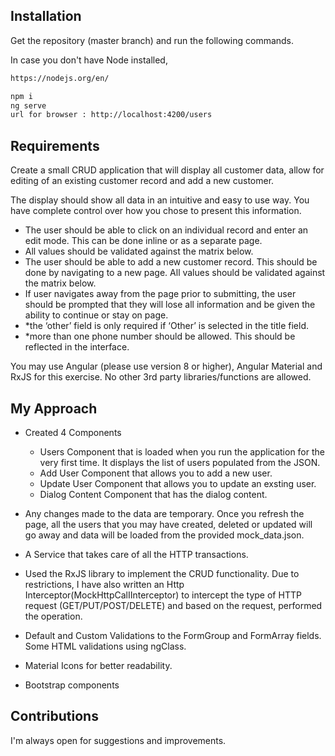 ## Installation

Get the repository (master branch) and run the following commands.

In case you don't have Node installed,

```bash
https://nodejs.org/en/

```

```bash
npm i
ng serve
url for browser : http://localhost:4200/users


```

## Requirements

Create a small CRUD application that will display all customer data, allow for editing of
an existing customer record and add a new customer.

The display should show all data in an intuitive and easy to use way. You have complete control over how you chose to present this information.

- The user should be able to click on an individual record and enter an edit mode. This can be done inline or as a separate page. 
- All values should be validated against the matrix below. 
- The user should be able to add a new customer record. This should be done by navigating to a new page. All values should be validated against the matrix below.
- If user navigates away from the page prior to submitting, the user should be prompted that they will lose all information and be given the ability to continue or stay on page.
- *the ‘other’ field is only required if ‘Other’ is selected in the title field.
- *more than one phone number should be allowed. This should be reflected in the
interface.

You may use Angular (please use version 8 or higher), Angular Material and RxJS for
this exercise.
No other 3rd party libraries/functions are allowed.

## My Approach

- Created 4 Components
  - Users Component that is loaded when you run the application for the very first time. It displays the list of users populated from the JSON.
  - Add User Component that allows you to add a new user.
  - Update User Component that allows you to update an exsting user.
  - Dialog Content Component that has the dialog content.

- Any changes made to the data are temporary. Once you refresh the page, all the users that you may have created, deleted or updated will go away and data will be loaded from the provided mock_data.json.

- A Service that takes care of all the HTTP transactions.

- Used the RxJS library to implement the CRUD functionality. Due to restrictions, I have also written an Http Interceptor(MockHttpCalIInterceptor) to intercept the type of HTTP request (GET/PUT/POST/DELETE) and based on the request, performed the operation.

- Default and Custom Validations to the FormGroup and FormArray fields. Some HTML validations using ngClass.

- Material Icons for better readability.

- Bootstrap components

## Contributions

I'm always open for suggestions and improvements.
